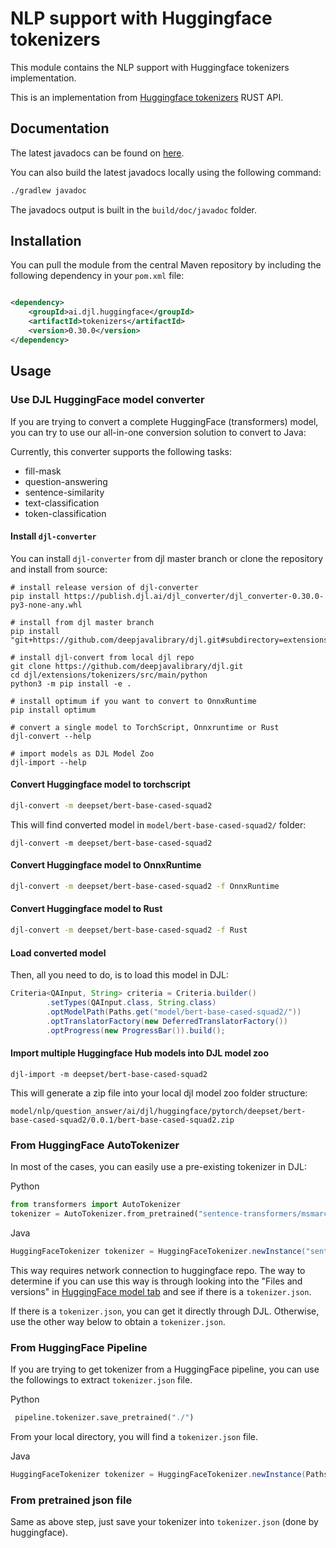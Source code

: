 # NLP support with Huggingface tokenizers

This module contains the NLP support with Huggingface tokenizers implementation.

This is an implementation from [Huggingface tokenizers](https://github.com/huggingface/tokenizers) RUST API.

## Documentation

The latest javadocs can be found on [here](https://javadoc.io/doc/ai.djl.huggingface/tokenizers/latest/index.html).

You can also build the latest javadocs locally using the following command:

```sh
./gradlew javadoc
```

The javadocs output is built in the `build/doc/javadoc` folder.

## Installation

You can pull the module from the central Maven repository by including the following dependency in your `pom.xml` file:

```xml

<dependency>
    <groupId>ai.djl.huggingface</groupId>
    <artifactId>tokenizers</artifactId>
    <version>0.30.0</version>
</dependency>
```

## Usage

### Use DJL HuggingFace model converter

If you are trying to convert a complete HuggingFace (transformers) model,
you can try to use our all-in-one conversion solution to convert to Java:

Currently, this converter supports the following tasks:

- fill-mask
- question-answering
- sentence-similarity
- text-classification
- token-classification

#### Install `djl-converter`

You can install `djl-converter` from djl master branch or clone the repository and install from source:

```
# install release version of djl-converter
pip install https://publish.djl.ai/djl_converter/djl_converter-0.30.0-py3-none-any.whl

# install from djl master branch
pip install "git+https://github.com/deepjavalibrary/djl.git#subdirectory=extensions/tokenizers/src/main/python"

# install djl-convert from local djl repo
git clone https://github.com/deepjavalibrary/djl.git
cd djl/extensions/tokenizers/src/main/python
python3 -m pip install -e .

# install optimum if you want to convert to OnnxRuntime
pip install optimum

# convert a single model to TorchScript, Onnxruntime or Rust
djl-convert --help

# import models as DJL Model Zoo
djl-import --help
```

#### Convert Huggingface model to torchscript

```bash
djl-convert -m deepset/bert-base-cased-squad2
```

This will find converted model in `model/bert-base-cased-squad2/` folder:

```
djl-convert -m deepset/bert-base-cased-squad2
```

#### Convert Huggingface model to OnnxRuntime

```bash
djl-convert -m deepset/bert-base-cased-squad2 -f OnnxRuntime
```

#### Convert Huggingface model to Rust

```bash
djl-convert -m deepset/bert-base-cased-squad2 -f Rust
```

#### Load converted model

Then, all you need to do, is to load this model in DJL:

```java
Criteria<QAInput, String> criteria = Criteria.builder()
        .setTypes(QAInput.class, String.class)
        .optModelPath(Paths.get("model/bert-base-cased-squad2/"))
        .optTranslatorFactory(new DeferredTranslatorFactory())
        .optProgress(new ProgressBar()).build();
```

#### Import multiple Huggingface Hub models into DJL model zoo

```
djl-import -m deepset/bert-base-cased-squad2
```

This will generate a zip file into your local djl model zoo folder structure:

```
model/nlp/question_answer/ai/djl/huggingface/pytorch/deepset/bert-base-cased-squad2/0.0.1/bert-base-cased-squad2.zip
```

### From HuggingFace AutoTokenizer

In most of the cases, you can easily use a pre-existing tokenizer in DJL:

Python

```python
from transformers import AutoTokenizer
tokenizer = AutoTokenizer.from_pretrained("sentence-transformers/msmarco-distilbert-dot-v5")
```

Java

```java
HuggingFaceTokenizer tokenizer = HuggingFaceTokenizer.newInstance("sentence-transformers/msmarco-distilbert-dot-v5");
```

This way requires network connection to huggingface repo.
The way to determine if you can use this way is through looking into the "Files and versions"
in [HuggingFace model tab](https://huggingface.co/sentence-transformers/msmarco-distilbert-dot-v5)
and see if there is a `tokenizer.json`.

If there is a `tokenizer.json`, you can get it directly through DJL. Otherwise, use the other way below to obtain
a `tokenizer.json`.

### From HuggingFace Pipeline

If you are trying to get tokenizer from a HuggingFace pipeline,
you can use the followings to extract `tokenizer.json` file.

Python

```python
 pipeline.tokenizer.save_pretrained("./")
```

From your local directory, you will find a `tokenizer.json` file.

Java

```java
HuggingFaceTokenizer tokenizer = HuggingFaceTokenizer.newInstance(Paths.get("./tokenizer.json"));
```

### From pretrained json file

Same as above step, just save your tokenizer into `tokenizer.json` (done by huggingface).

